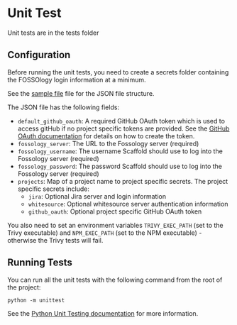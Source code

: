 # Unit Test

Unit tests are in the tests folder

## Configuration

Before running the unit tests, you need to create a secrets folder containing the FOSSOlogy login information at a minimum.

See the [sample file](./sample-scaffold-secrets.json) file for the JSON file structure.

The JSON file has the following fields:
* `default_github_oauth`: A required GitHub OAuth token which is used to access gitHub if no project specific tokens are provided.  See the [GitHub OAuth documentation](https://docs.github.com/en/developers/apps/building-oauth-apps/authorizing-oauth-apps) for details on how to create the token.
* `fossology_server`: The URL to the Fossology server (required)
* `fossology_username`: The username Scaffold should use to log into the Fossology server (required)
* `fossology_password`: The password Scaffold should use to log into the Fossology server (required)
* `projects`: Map of a project name to project specific secrets.  The project specific secrets include:
  * `jira`: Optional Jira server and login information
  * `whitesource`: Optional whitesource server authentication information
  * `github_oauth`: Optional project specific GitHub OAuth token
  
You also need to set an environment variables `TRIVY_EXEC_PATH` (set to the Trivy executable) and `NPM_EXEC_PATH` (set to the NPM executable) - otherwise the Trivy tests will fail.

## Running Tests

You can run all the unit tests with the following command from the root of the project:

```
python -m unittest
```

See the [Python Unit Testing documentation](https://docs.python.org/3/library/unittest.html) for more information.
